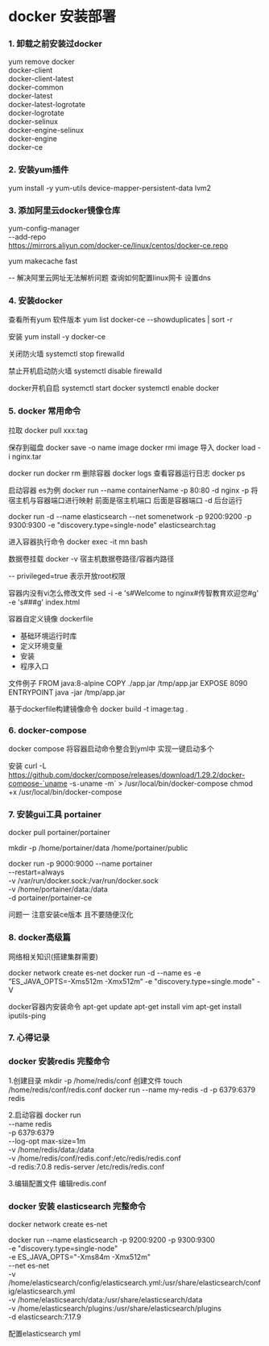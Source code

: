 # docker 安装部署

### 1. 卸载之前安装过docker

yum remove docker \
docker-client \
docker-client-latest \
docker-common \
docker-latest \
docker-latest-logrotate \
docker-logrotate \
docker-selinux \
docker-engine-selinux \
docker-engine \
docker-ce

### 2. 安装yum插件

yum install -y yum-utils device-mapper-persistent-data lvm2

### 3. 添加阿里云docker镜像仓库

yum-config-manager \
--add-repo \
https://mirrors.aliyun.com/docker-ce/linux/centos/docker-ce.repo

yum makecache fast

-- 解决阿里云网址无法解析问题
查询如何配置linux网卡 设置dns

### 4. 安装docker

查看所有yum 软件版本
yum list docker-ce --showduplicates | sort -r

安装
yum install -y docker-ce

关闭防火墙
systemctl stop firewalld

禁止开机启动防火墙
systemctl disable firewalld

docker开机自启 
systemctl start docker
systemctl enable docker

### 5. docker 常用命令

拉取
docker pull xxx:tag

保存到磁盘
docker save -o name image
docker rmi image
导入
docker load -i nginx.tar

docker run 
docker rm 删除容器
docker logs 查看容器运行日志
docker ps

启动容器 es为例
docker run --name containerName -p 80:80 -d nginx
-p 将宿主机与容器端口进行映射 前面是宿主机端口 后面是容器端口
-d 后台运行

docker run -d --name elasticsearch --net somenetwork -p 9200:9200 -p 9300:9300 -e "discovery.type=single-node" elasticsearch:tag

进入容器执行命令
docker exec -it mn bash

数据卷挂载 docker -v 宿主机数据卷路径/容器内路径

-- privileged=true 表示开放root权限

容器内没有vi怎么修改文件
sed -i -e 's#Welcome to nginx#传智教育欢迎您#g' -e 's#<head>#<head><meta charset="utf-8">#g' index.html

容器自定义镜像 dockerfile
* 基础环境运行时库
* 定义环境变量
* 安装
* 程序入口

文件例子
FROM java:8-alpine
COPY ./app.jar /tmp/app.jar
EXPOSE 8090
ENTRYPOINT java -jar /tmp/app.jar

基于dockerfile构建镜像命令
docker build -t image:tag .

### 6. docker-compose

docker compose 将容器启动命令整合到yml中 实现一键启动多个

安装
curl -L https://github.com/docker/compose/releases/download/1.29.2/docker-compose-`uname -s`-`uname -m` > /usr/local/bin/docker-compose
chmod +x /usr/local/bin/docker-compose

### 7. 安装gui工具 portainer


docker pull portainer/portainer

mkdir -p /home/portainer/data /home/portainer/public

docker run -p 9000:9000  --name portainer \
--restart=always \
-v /var/run/docker.sock:/var/run/docker.sock \
-v /home/portainer/data:/data \
-d portainer/portainer-ce

问题一
注意安装ce版本 且不要随便汉化

### 8. docker高级篇

网络相关知识(搭建集群需要)

docker network create es-net
docker run -d --name es 
        -e ”ES_JAVA_OPTS=-Xms512m -Xmx512m“
        -e "discovery.type=single.mode"
        -V

docker容器内安装命令 
apt-get update
apt-get install vim
apt-get install iputils-ping

### 7. 心得记录

### docker 安装redis 完整命令

1.创建目录
mkdir -p /home/redis/conf
创建文件
touch /home/redis/conf/redis.conf
docker run --name my-redis -d -p 6379:6379 redis

2.启动容器
docker run \
--name redis \
-p 6379:6379 \
--log-opt max-size=1m \
-v /home/redis/data:/data \
-v /home/redis/conf/redis.conf:/etc/redis/redis.conf \
-d redis:7.0.8 redis-server /etc/redis/redis.conf 

3.编辑配置文件
编辑redis.conf

### docker 安装 elasticsearch 完整命令

docker network create es-net

docker run --name elasticsearch -p 9200:9200  -p 9300:9300 \
-e "discovery.type=single-node" \
-e ES_JAVA_OPTS="-Xms84m -Xmx512m" \
--net es-net \
-v /home/elasticsearch/config/elasticsearch.yml:/usr/share/elasticsearch/config/elasticsearch.yml \
-v /home/elasticsearch/data:/usr/share/elasticsearch/data \
-v /home/elasticsearch/plugins:/usr/share/elasticsearch/plugins \
-d elasticsearch:7.17.9

配置elasticsearch yml